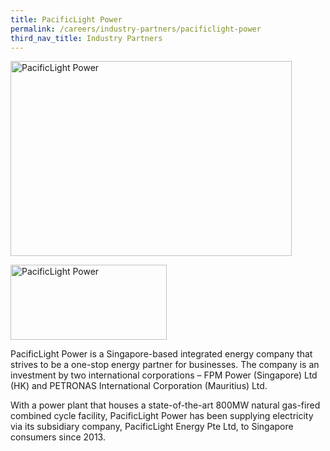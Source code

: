 ```yaml
---
title: PacificLight Power
permalink: /careers/industry-partners/pacificlight-power
third_nav_title: Industry Partners
---
```

<img src="/images/partners/large/pacific_light_large.jpg" alt="PacificLight Power" style="width: 450px; height: 312px;" /><br/>

<a href="https://www.pacificlight.com.sg/"><img alt="PacificLight Power" src="/images/partners/pacific_light.jpg" style="width: 250px; height: 120px;"></a>

PacificLight Power is a Singapore-based integrated energy company that strives to be a one-stop energy partner for businesses. The company is an investment by two international corporations – FPM Power (Singapore) Ltd (HK) and PETRONAS International Corporation (Mauritius) Ltd.

With a power plant that houses a state-of-the-art 800MW natural gas-fired combined cycle facility, PacificLight Power has been supplying electricity via its subsidiary company, PacificLight Energy Pte Ltd, to Singapore consumers since 2013.


